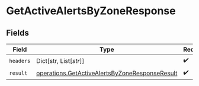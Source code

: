 # GetActiveAlertsByZoneResponse


## Fields

| Field                                                                                                            | Type                                                                                                             | Required                                                                                                         | Description                                                                                                      |
| ---------------------------------------------------------------------------------------------------------------- | ---------------------------------------------------------------------------------------------------------------- | ---------------------------------------------------------------------------------------------------------------- | ---------------------------------------------------------------------------------------------------------------- |
| `headers`                                                                                                        | Dict[str, List[*str*]]                                                                                           | :heavy_check_mark:                                                                                               | N/A                                                                                                              |
| `result`                                                                                                         | [operations.GetActiveAlertsByZoneResponseResult](../../models/operations/getactivealertsbyzoneresponseresult.md) | :heavy_check_mark:                                                                                               | N/A                                                                                                              |